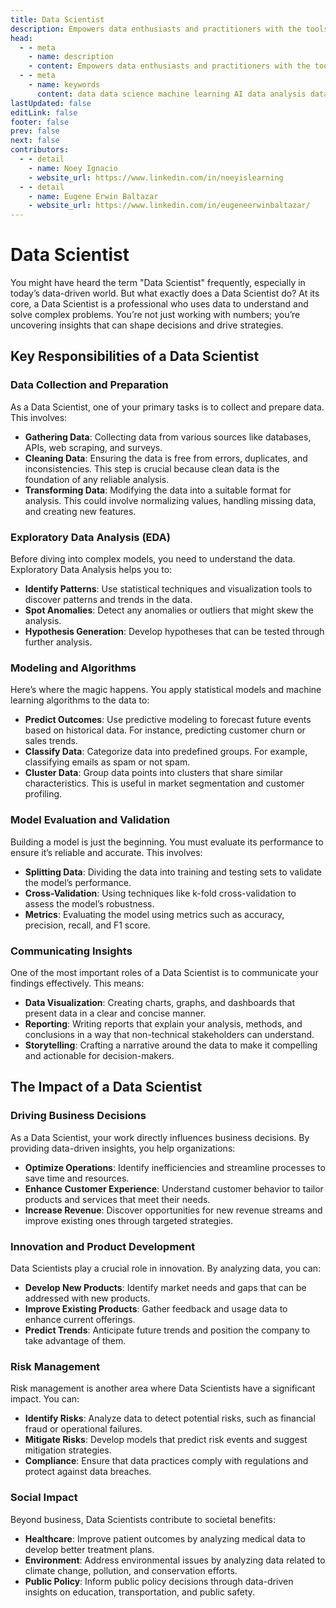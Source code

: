 ```yaml
---
title: Data Scientist
description: Empowers data enthusiasts and practitioners with the tools and knowledge to unlock the potential of data.
head:
  - - meta
    - name: description
    - content: Empowers data enthusiasts and practitioners with the tools and knowledge to unlock the potential of data.
  - - meta
    - name: keywords
      content: data data science machine learning AI data analysis data-driven data enthusiasts data practitioners
lastUpdated: false
editLink: false
footer: false
prev: false
next: false
contributors:
  - - detail
    - name: Noey Ignacio
    - website_url: https://www.linkedin.com/in/noeyislearning
  - - detail
    - name: Eugene Erwin Baltazar
    - website_url: https://www.linkedin.com/in/eugeneerwinbaltazar/
---
```


# Data Scientist

You might have heard the term "Data Scientist" frequently, especially in today’s data-driven world. But what exactly does a Data Scientist do? At its core, a Data Scientist is a professional who uses data to understand and solve complex problems. You’re not just working with numbers; you’re uncovering insights that can shape decisions and drive strategies.

## Key Responsibilities of a Data Scientist

### Data Collection and Preparation

As a Data Scientist, one of your primary tasks is to collect and prepare data. This involves:

- **Gathering Data**: Collecting data from various sources like databases, APIs, web scraping, and surveys.
- **Cleaning Data**: Ensuring the data is free from errors, duplicates, and inconsistencies. This step is crucial because clean data is the foundation of any reliable analysis.
- **Transforming Data**: Modifying the data into a suitable format for analysis. This could involve normalizing values, handling missing data, and creating new features.

### Exploratory Data Analysis (EDA)

Before diving into complex models, you need to understand the data. Exploratory Data Analysis helps you to:

- **Identify Patterns**: Use statistical techniques and visualization tools to discover patterns and trends in the data.
- **Spot Anomalies**: Detect any anomalies or outliers that might skew the analysis.
- **Hypothesis Generation**: Develop hypotheses that can be tested through further analysis.

### Modeling and Algorithms

Here’s where the magic happens. You apply statistical models and machine learning algorithms to the data to:

- **Predict Outcomes**: Use predictive modeling to forecast future events based on historical data. For instance, predicting customer churn or sales trends.
- **Classify Data**: Categorize data into predefined groups. For example, classifying emails as spam or not spam.
- **Cluster Data**: Group data points into clusters that share similar characteristics. This is useful in market segmentation and customer profiling.

### Model Evaluation and Validation

Building a model is just the beginning. You must evaluate its performance to ensure it’s reliable and accurate. This involves:

- **Splitting Data**: Dividing the data into training and testing sets to validate the model’s performance.
- **Cross-Validation**: Using techniques like k-fold cross-validation to assess the model’s robustness.
- **Metrics**: Evaluating the model using metrics such as accuracy, precision, recall, and F1 score.

### Communicating Insights

One of the most important roles of a Data Scientist is to communicate your findings effectively. This means:

- **Data Visualization**: Creating charts, graphs, and dashboards that present data in a clear and concise manner.
- **Reporting**: Writing reports that explain your analysis, methods, and conclusions in a way that non-technical stakeholders can understand.
- **Storytelling**: Crafting a narrative around the data to make it compelling and actionable for decision-makers.

## The Impact of a Data Scientist

### Driving Business Decisions

As a Data Scientist, your work directly influences business decisions. By providing data-driven insights, you help organizations:

- **Optimize Operations**: Identify inefficiencies and streamline processes to save time and resources.
- **Enhance Customer Experience**: Understand customer behavior to tailor products and services that meet their needs.
- **Increase Revenue**: Discover opportunities for new revenue streams and improve existing ones through targeted strategies.

### Innovation and Product Development

Data Scientists play a crucial role in innovation. By analyzing data, you can:

- **Develop New Products**: Identify market needs and gaps that can be addressed with new products.
- **Improve Existing Products**: Gather feedback and usage data to enhance current offerings.
- **Predict Trends**: Anticipate future trends and position the company to take advantage of them.

### Risk Management

Risk management is another area where Data Scientists have a significant impact. You can:

- **Identify Risks**: Analyze data to detect potential risks, such as financial fraud or operational failures.
- **Mitigate Risks**: Develop models that predict risk events and suggest mitigation strategies.
- **Compliance**: Ensure that data practices comply with regulations and protect against data breaches.

### Social Impact

Beyond business, Data Scientists contribute to societal benefits:

- **Healthcare**: Improve patient outcomes by analyzing medical data to develop better treatment plans.
- **Environment**: Address environmental issues by analyzing data related to climate change, pollution, and conservation efforts.
- **Public Policy**: Inform public policy decisions through data-driven insights on education, transportation, and public safety.
